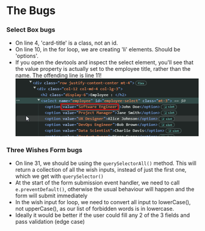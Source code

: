 # The Bugs

### Select Box bugs

- On line 4, 'card-title' is a class, not an id.
- On line 10, in the for loop, we are creating 'li' elements. Should be 'options'.
- If you open the devtools and inspect the select element, you'll see that the value property is actually set to the employee title, rather than the name. The offending line is line 11!
![screenshot of bug](assets/images/screenshot.png)



### Three Wishes Form bugs
- On line 31, we should be using the ```querySelectorAll()``` method. This will return a collection of all the wish inputs, instead of just the first one, which we get with ```querySelector()```
- At the start of the form submission event handler, we need to call ```e.preventDefault()```, otherwise the usual behaviour will happen and the form will submit immediately
- In the wish input for loop, we need to convert all input to lowerCase(), not upperCase(), as our list of forbidden words is in lowercase.
- Ideally it would be better if the user could fill any 2 of the 3 fields and pass validation (edge case)

